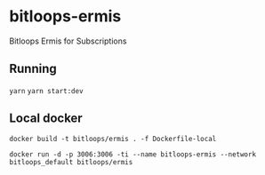 # bitloops-ermis
Bitloops Ermis for Subscriptions

## Running

`yarn`
`yarn start:dev`

## Local docker
```
docker build -t bitloops/ermis . -f Dockerfile-local
```
```
docker run -d -p 3006:3006 -ti --name bitloops-ermis --network bitloops_default bitloops/ermis
```